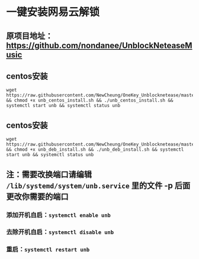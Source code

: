 # 一键安装网易云解锁
## 原项目地址：https://github.com/nondanee/UnblockNeteaseMusic

## centos安装
```
wget https://raw.githubusercontent.com/NewCheung/OneKey_Unblocknetease/master/unb_centos_install.sh && chmod +x unb_centos_install.sh && ./unb_centos_install.sh && systemctl start unb && systemctl status unb
```

## centos安装
```
wget https://raw.githubusercontent.com/NewCheung/OneKey_Unblocknetease/master/unb_deb_install.sh && chmod +x unb_deb_install.sh && ./unb_deb_install.sh && systemctl start unb && systemctl status unb
```

## 注：需要改换端口请编辑 ```/lib/systemd/system/unb.service``` 里的文件 -p 后面更改你需要的端口

### 添加开机自启：```systemctl enable unb ```

### 去除开机自启：```systemctl disable unb```

### 重启：```systemctl restart unb```
